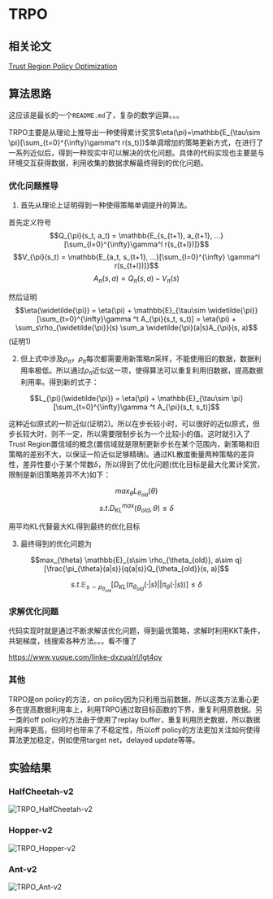 # TRPO

## 相关论文

[Trust Region Policy Optimization](https://arxiv.org/abs/1502.05477)

## 算法思路

这应该是最长的一个```README.md```了，复杂的数学运算。。。

TRPO主要是从理论上推导出一种使得累计奖赏$\eta(\pi)=\mathbb{E_{\tau\sim \pi}[\sum_{t=0}^{\infty}\gamma^t r(s_t)]}$单调增加的策略更新方式，在进行了一系列近似后，得到一种现实中可以解决的优化问题。具体的代码实现也主要是与环境交互获得数据，利用收集的数据求解最终得到的优化问题。

### 优化问题推导

1. 首先从理论上证明得到一种使得策略单调提升的算法。

首先定义符号
$$Q_{\pi}(s_t, a_t) = \mathbb{E_{s_{t+1}, a_{t+1}, ...}[\sum_{l=0}^{\infty}\gamma^l r(s_{t+l})]}$$
$$V_{\pi}(s_t) = \mathbb{E_{a_t, s_{t+1}, ...}[\sum_{l=0}^{\infty} \gamma^l r(s_{t+l})]}$$
$$A_{\pi} (s, a) = Q_{\pi}(s, a) - V_{\pi}(s)$$

然后证明$$\eta(\widetilde{\pi}) = \eta(\pi) + \mathbb{E}_{\tau\sim \widetilde{\pi}}[\sum_{t=0}^{\infty}\gamma ^t A_{\pi}(s_t, s_t)] = \eta(\pi) + \sum_s\rho_{\widetilde{\pi}}(s) \sum_a \widetilde{\pi}(a|s)A_{\pi}(s, a)$$(证明1)

2. 但上式中涉及$\rho_{\widetilde{\pi}}$，$\rho_{\widetilde{\pi}}$每次都需要用新策略$\widetilde{\pi}$采样，不能使用旧的数据，数据利用率极低。所以通过$\rho_{\pi}$近似这一项，使得算法可以重复利用旧数据，提高数据利用率。得到新的式子：

$$L_{\pi}(\widetilde{\pi}) = \eta(\pi) + \mathbb{E}_{\tau\sim \pi}[\sum_{t=0}^{\infty}\gamma ^t A_{\pi}(s_t, s_t)]$$

这种近似原式的一阶近似(证明2)。所以在步长较小时，可以很好的近似原式，但步长较大时，则不一定，所以需要限制步长为一个比较小的值。这时就引入了Trust Region置信域的概念(置信域就是限制更新步长在某个范围内，新策略和旧策略的差别不大，以保证一阶近似足够精确)。通过KL散度衡量两种策略的差异性，差异性要小于某个常数$\delta$，所以得到了优化问题(优化目标是最大化累计奖赏，限制是新旧策略差异不大)如下：

$$max_{\theta} L_{\theta_{old}}(\theta)$$
$$s.t. D_{KL}^{max}(\theta_{old}, \theta) \leq \delta$$

用平均KL代替最大KL得到最终的优化目标

3. 最终得到的优化问题为

$$max_{\theta} \mathbb{E}_{s\sim \rho_{\theta_{old}}, a\sim q}[\frac{\pi_{\theta}(a|s)}{q(a|s)}Q_{\theta_{old}}(s, a)]$$

$$s.t. \mathbb{E}_{s\sim \rho_{\theta_{old}}}[D_{KL}(\pi_{\theta_{old}}(·|s) || \pi_{\theta}(·|s))] \leq \delta$$

### 求解优化问题

代码实现时就是通过不断求解该优化问题，得到最优策略，求解时利用KKT条件，共轭梯度，线搜索各种方法。。。看不懂了

https://www.yuque.com/linke-dxzuq/rl/lgt4py

### 其他

TRPO是on policy的方法，on policy因为只利用当前数据，所以这类方法重心更多在提高数据利用率上，利用TRPO通过取目标函数的下界，重复利用原数据。另一类的off policy的方法由于使用了replay buffer，重复利用历史数据，所以数据利用率更高，但同时也带来了不稳定性，所以off policy的方法更加关注如何使得算法更加稳定，例如使用target net，delayed update等等。

## 实验结果

### HalfCheetah-v2

![TRPO_HalfCheetah-v2](./img/TRPO_HalfCheetah-v2.png)

### Hopper-v2

![TRPO_Hopper-v2](./img/TRPO_Hopper-v2.png)

### Ant-v2

![TRPO_Ant-v2](./img/TRPO_Ant-v2.png)
